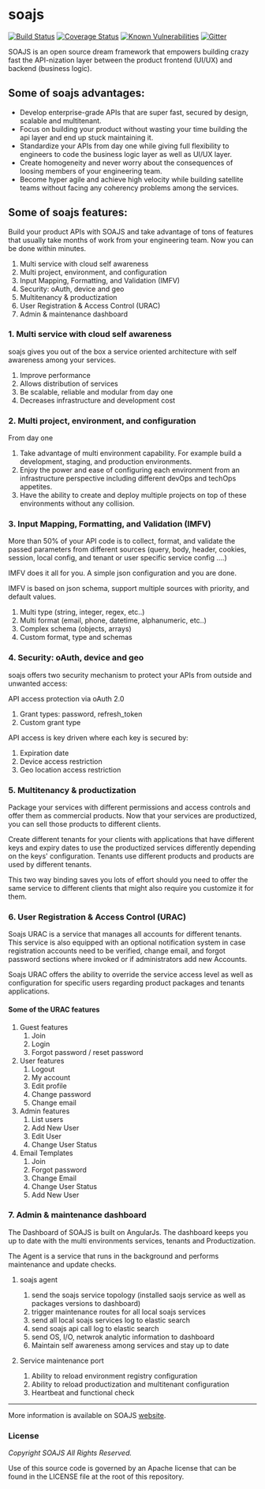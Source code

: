 # soajs
[![Build Status](https://travis-ci.org/soajs/soajs.svg?branch=master)](https://travis-ci.org/soajs/soajs)
[![Coverage Status](https://coveralls.io/repos/soajs/soajs/badge.png)](https://coveralls.io/r/soajs/soajs)
[![Known Vulnerabilities](https://snyk.io/test/github/soajs/soajs/badge.svg)](https://snyk.io/test/github/soajs/soajs)
[![Gitter](https://badges.gitter.im/soajs/soajs.svg)](https://gitter.im/soajs/soajs?utm_source=badge&utm_medium=badge&utm_campaign=pr-badge&utm_content=body_badge)

SOAJS is an open source dream framework that empowers building crazy fast the API-nization layer between the product frontend (UI/UX) and backend (business logic).

## Some of soajs advantages:
* Develop enterprise-grade APIs that are super fast, secured by design, scalable and multitenant.
* Focus on building your product without wasting your time building the api layer and end up stuck maintaining it.
* Standardize your APIs from day one while giving full flexibility to engineers to code the business logic layer as well as UI/UX layer.
* Create homogeneity and never worry about the consequences of loosing members of your engineering team.
* Become hyper agile and achieve high velocity while building satellite teams without facing any coherency problems among the services.

## Some of soajs features:
Build your product APIs with SOAJS and take advantage of tons of features that usually take months of work from your engineering team. Now you can be done within minutes.

1. Multi service with cloud self awareness
2. Multi project, environment, and configuration
3. Input Mapping, Formatting, and Validation (IMFV)
4. Security: oAuth, device and geo
5. Multitenancy & productization
6. User Registration & Access Control (URAC)
7. Admin & maintenance dashboard

### 1. Multi service with cloud self awareness
soajs gives you out of the box a service oriented architecture with self awareness among your services.

1. Improve performance
2. Allows distribution of services
3. Be scalable, reliable and modular from day one
4. Decreases infrastructure and development cost

### 2. Multi project, environment, and configuration
From day one

1. Take advantage of multi environment capability. For example build a development, staging, and production environments.
2. Enjoy the power and ease of configuring each environment from an infrastructure perspective including different devOps and techOps appetites.
3. Have the ability to create and deploy multiple projects on top of these environments without any collision.

### 3. Input Mapping, Formatting, and Validation (IMFV)
More than 50% of your API code is to collect, format, and validate the passed parameters from different sources (query, body, header, cookies, session, local config, and tenant or user specific service config ….)

IMFV does it all for you. A simple json configuration and you are done.

IMFV is based on json schema, support multiple sources with priority, and default values.

1. Multi type (string, integer, regex, etc..)
2. Multi format (email, phone, datetime, alphanumeric, etc..)
3. Complex schema (objects, arrays)
4. Custom format, type and schemas

### 4. Security: oAuth, device and geo
soajs offers two security mechanism to protect your APIs from outside and unwanted access:

API access protection via oAuth 2.0

1. Grant types: password, refresh_token
2. Custom grant type

API access is key driven where each key is secured by:

1. Expiration date
2. Device access restriction
3. Geo location access restriction

### 5. Multitenancy & productization
Package your services with different permissions and access controls and offer them as commercial products. Now that your services are productized, you can sell those products to different clients.

Create different tenants for your clients with applications that have different keys and expiry dates to use the productized services differently depending on the keys' configuration. Tenants use different products and products are used by different tenants.

This two way binding saves you lots of effort should you need to offer the same service to different clients that might also require you customize it for them.


### 6. User Registration & Access Control (URAC)
Soajs URAC is a service that manages all accounts for different tenants. This service is also equipped with an optional notification system in case registration accounts need to be verified, change email, and forgot password sections where invoked or if administrators add new Accounts.

Soajs URAC offers the ability to override the service access level as well as configuration for specific users regarding product packages and tenants applications.

#### Some of the URAC features
1. Guest features
    1. Join
    2. Login
    3. Forgot password / reset password
2. User features
    1. Logout
    4. My account
    5. Edit profile
    6. Change password
    7. Change email
3. Admin features
    1. List users
    2. Add New User
    3. Edit User
    4. Change User Status
4. Email Templates
    1. Join
    2. Forgot password
    3. Change Email
    4. Change User Status
    5. Add New User

### 7. Admin & maintenance dashboard
The Dashboard of SOAJS is built on AngularJs. The dashboard keeps you up to date with the multi environments services, tenants and Productization.

The Agent is a service that runs in the background and performs maintenance and update checks.

1. soajs agent
    1. send the soajs service topology (installed saojs service as well as packages versions to dashboard)
    2. trigger maintenance routes for all local soajs services
    3. send all local soajs services log to elastic search
    4. send soajs api call log to elastic search
    5. send OS, I/O, netwrok analytic information to dashboard
    6. Maintain self awareness among services and stay up to date

2. Service maintenance port
    1. Ability to reload environment registry configuration
    2. Ability to reload productization and multitenant configuration
    3. Heartbeat and functional check

---

More information is available on SOAJS [website](http://www.soajs.org).

### License
*Copyright SOAJS All Rights Reserved.*

Use of this source code is governed by an Apache license that can be found in the LICENSE file at the root of this repository.
